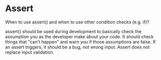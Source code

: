# Assert

When to use assert() and when to use other condition checks (e.g. if)?

assert() should be used during development to basically check the assumption you as the developer make about your code.
It should check things that "can't happen" and warn you if those assumptions are false.
If an assert triggers, it should be a bug, not wrong input.
Assert does not replace input validation.
